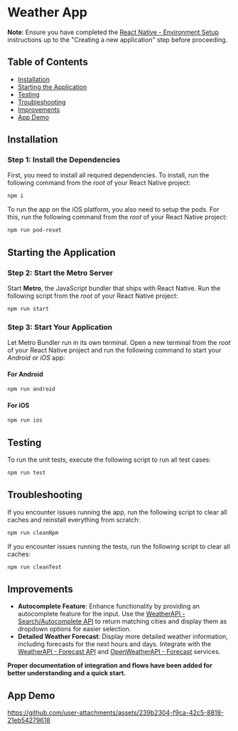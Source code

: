 # Weather App

**Note**: Ensure you have completed the [React Native - Environment Setup](https://reactnative.dev/docs/environment-setup) instructions up to the "Creating a new application" step before proceeding.

## Table of Contents
- [Installation](#installation)
- [Starting the Application](#starting-the-application)
- [Testing](#testing)
- [Troubleshooting](#troubleshooting)
- [Improvements](#improvements)
- [App Demo](#app-demo)

## Installation

### Step 1: Install the Dependencies

First, you need to install all required dependencies. To install, run the following command from the _root_ of your React Native project:

```bash
npm i
```

To run the app on the iOS platform, you also need to setup the pods. For this, run the following command from the _root_ of your React Native project:

```bash
npm run pod-reset
```
## Starting the Application

### Step 2: Start the Metro Server

Start **Metro**, the JavaScript bundler that ships with React Native. Run the following script from the _root_  of your React Native project:

```bash
npm run start
```
### Step 3: Start Your Application

Let Metro Bundler run in its own terminal. Open a new terminal from the _root_  of your React Native project and run the following command to start your _Android_ or _iOS_ app:

#### For Android
```bash
npm run android
```

#### For iOS
```bash
npm run ios
```
## Testing

To run the unit tests, execute the following script to run all test cases:

```bash
npm run test
```
## Troubleshooting

If you encounter issues running the app, run the following script to clear all caches and reinstall everything from scratch:

```bash
npm run cleanNpm
```

If you encounter issues running the tests, run the following script to clear all caches:

```bash
npm run cleanTest
```

## Improvements

- **Autocomplete Feature**: Enhance functionality by providing an autocomplete feature for the input. Use the [WeatherAPI - Search/Autocomplete API](https://www.weatherapi.com/docs/#) to return matching cities and display them as dropdown options for easier selection.
- **Detailed Weather Forecast**: Display more detailed weather information, including forecasts for the next hours and days. Integrate with the [WeatherAPI - Forecast API](https://www.weatherapi.com/docs/#) and [OpenWeatherAPI - Forecast](https://openweathermap.org/api) services.

**Proper documentation of integration and flows have been added for better understanding and a quick start.**

## App Demo
https://github.com/user-attachments/assets/239b2304-f9ca-42c5-8818-21eb54279618

